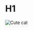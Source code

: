 # H1


![Cute cat](https://th.bing.com/th/id/R.661c543bff92bdf51361c3566e8d87af?rik=a9zqjEDhgukDLw&riu=http%3a%2f%2ffarm4.static.flickr.com%2f3373%2f3508035583_f452de5816_o.jpg&ehk=1qH53G%2fMrl4rUhUNhWONx09jbtrgcdhHWIw5lA%2bekes%3d&risl=&pid=ImgRaw&r=0)
